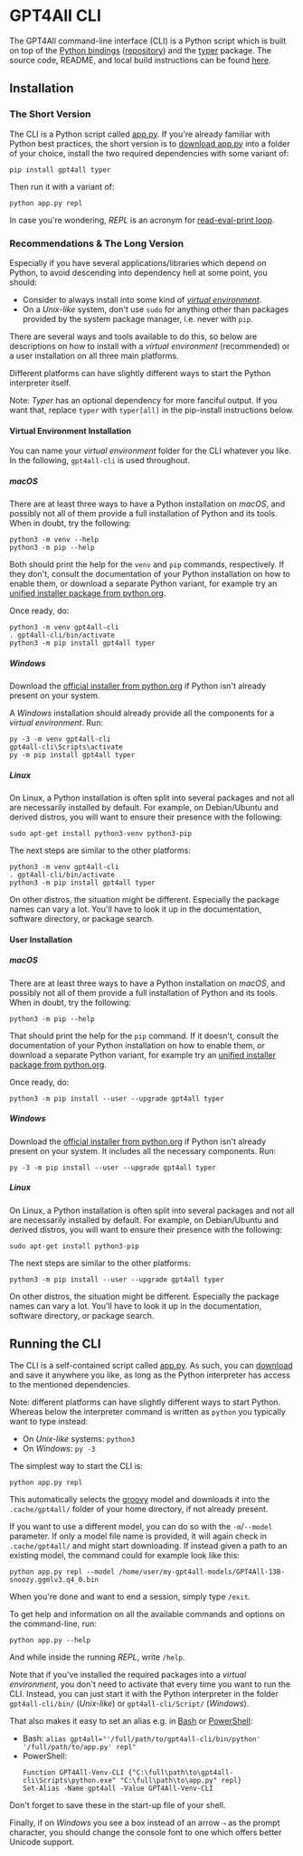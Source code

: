 # GPT4All CLI

The GPT4All command-line interface (CLI) is a Python script which is built on top of the
[Python bindings][docs-bindings-python] ([repository][repo-bindings-python]) and the [typer]
package. The source code, README, and local build instructions can be found
[here][repo-bindings-cli].

[docs-bindings-python]: gpt4all_python.html
[repo-bindings-python]: https://github.com/nomic-ai/gpt4all/tree/main/gpt4all-bindings/python
[repo-bindings-cli]: https://github.com/nomic-ai/gpt4all/tree/main/gpt4all-bindings/cli
[typer]: https://typer.tiangolo.com/

## Installation
### The Short Version

The CLI is a Python script called [app.py]. If you're already familiar with Python best practices,
the short version is to [download app.py][app.py-download] into a folder of your choice, install
the two required dependencies with some variant of:
```shell
pip install gpt4all typer
```

Then run it with a variant of:
```shell
python app.py repl
```
In case you're wondering, _REPL_ is an acronym for [read-eval-print loop][wiki-repl].

[app.py]: https://github.com/nomic-ai/gpt4all/blob/main/gpt4all-bindings/cli/app.py
[app.py-download]: https://raw.githubusercontent.com/nomic-ai/gpt4all/main/gpt4all-bindings/cli/app.py
[wiki-repl]: https://en.wikipedia.org/wiki/Read%E2%80%93eval%E2%80%93print_loop

### Recommendations & The Long Version

Especially if you have several applications/libraries which depend on Python, to avoid descending
into dependency hell at some point, you should:
- Consider to always install into some kind of [_virtual environment_][venv].
- On a _Unix-like_ system, don't use `sudo` for anything other than packages provided by the system
  package manager, i.e. never with `pip`.

[venv]: https://docs.python.org/3/library/venv.html

There are several ways and tools available to do this, so below are descriptions on how to install
with a _virtual environment_ (recommended) or a user installation on all three main platforms.

Different platforms can have slightly different ways to start the Python interpreter itself.

Note: _Typer_ has an optional dependency for more fanciful output. If you want that, replace `typer`
with `typer[all]` in the pip-install instructions below.

#### Virtual Environment Installation
You can name your _virtual environment_ folder for the CLI whatever you like. In the following,
`gpt4all-cli` is used throughout.

##### macOS

There are at least three ways to have a Python installation on _macOS_, and possibly not all of them
provide a full installation of Python and its tools. When in doubt, try the following:
```shell
python3 -m venv --help
python3 -m pip --help
```
Both should print the help for the `venv` and `pip` commands, respectively. If they don't, consult
the documentation of your Python installation on how to enable them, or download a separate Python
variant, for example try an [unified installer package from python.org][python.org-downloads].

[python.org-downloads]: https://www.python.org/downloads/

Once ready, do:
```shell
python3 -m venv gpt4all-cli
. gpt4all-cli/bin/activate
python3 -m pip install gpt4all typer
```

##### Windows

Download the [official installer from python.org][python.org-downloads] if Python isn't already
present on your system.

A _Windows_ installation should already provide all the components for a _virtual environment_. Run:
```shell
py -3 -m venv gpt4all-cli
gpt4all-cli\Scripts\activate
py -m pip install gpt4all typer
```

##### Linux

On Linux, a Python installation is often split into several packages and not all are necessarily
installed by default. For example, on Debian/Ubuntu and derived distros, you will want to ensure
their presence with the following:
```shell
sudo apt-get install python3-venv python3-pip
```
The next steps are similar to the other platforms:
```shell
python3 -m venv gpt4all-cli
. gpt4all-cli/bin/activate
python3 -m pip install gpt4all typer
```
On other distros, the situation might be different. Especially the package names can vary a lot.
You'll have to look it up in the documentation, software directory, or package search.

#### User Installation
##### macOS

There are at least three ways to have a Python installation on _macOS_, and possibly not all of them
provide a full installation of Python and its tools. When in doubt, try the following:
```shell
python3 -m pip --help
```
That should print the help for the `pip` command. If it doesn't, consult the documentation of your
Python installation on how to enable them, or download a separate Python variant, for example try an
[unified installer package from python.org][python.org-downloads].

Once ready, do:
```shell
python3 -m pip install --user --upgrade gpt4all typer
```

##### Windows

Download the [official installer from python.org][python.org-downloads] if Python isn't already
present on your system. It includes all the necessary components. Run:
```shell
py -3 -m pip install --user --upgrade gpt4all typer
```

##### Linux

On Linux, a Python installation is often split into several packages and not all are necessarily
installed by default. For example, on Debian/Ubuntu and derived distros, you will want to ensure
their presence with the following:
```shell
sudo apt-get install python3-pip
```
The next steps are similar to the other platforms:
```shell
python3 -m pip install --user --upgrade gpt4all typer
```
On other distros, the situation might be different. Especially the package names can vary a lot.
You'll have to look it up in the documentation, software directory, or package search.

## Running the CLI

The CLI is a self-contained script called [app.py]. As such, you can [download][app.py-download]
and save it anywhere you like, as long as the Python interpreter has access to the mentioned
dependencies.

Note: different platforms can have slightly different ways to start Python. Whereas below the
interpreter command is written as `python` you typically want to type instead:
- On _Unix-like_ systems: `python3`
- On _Windows_: `py -3`

The simplest way to start the CLI is:
```shell
python app.py repl
```
This automatically selects the [groovy] model and downloads it into the `.cache/gpt4all/` folder
of your home directory, if not already present.

[groovy]: https://huggingface.co/nomic-ai/gpt4all-j#model-details

If you want to use a different model, you can do so with the `-m`/`--model` parameter. If only a
model file name is provided, it will again check in `.cache/gpt4all/` and might start downloading.
If instead given a path to an existing model, the command could for example look like this:
```shell
python app.py repl --model /home/user/my-gpt4all-models/GPT4All-13B-snoozy.ggmlv3.q4_0.bin
```

When you're done and want to end a session, simply type `/exit`.

To get help and information on all the available commands and options on the command-line, run:
```shell
python app.py --help
```
And while inside the running _REPL_, write `/help`.

Note that if you've installed the required packages into a _virtual environment_, you don't need
to activate that every time you want to run the CLI. Instead, you can just start it with the Python
interpreter in the folder `gpt4all-cli/bin/` (_Unix-like_) or `gpt4all-cli/Script/` (_Windows_).

That also makes it easy to set an alias e.g. in [Bash][bash-aliases] or [PowerShell][posh-aliases]:
- Bash: `alias gpt4all="'/full/path/to/gpt4all-cli/bin/python' '/full/path/to/app.py' repl"`
- PowerShell:
  ```posh
  Function GPT4All-Venv-CLI {"C:\full\path\to\gpt4all-cli\Scripts\python.exe" "C:\full\path\to\app.py" repl}
  Set-Alias -Name gpt4all -Value GPT4All-Venv-CLI
  ```

Don't forget to save these in the start-up file of your shell.

[bash-aliases]: https://www.gnu.org/software/bash/manual/html_node/Aliases.html
[posh-aliases]: https://learn.microsoft.com/en-us/powershell/module/microsoft.powershell.utility/set-alias

Finally, if on _Windows_ you see a box instead of an arrow `⇢` as the prompt character, you should
change the console font to one which offers better Unicode support.
